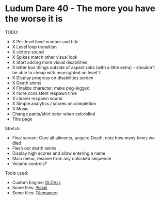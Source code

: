 Ludum Dare 40 - The more you have the worse it is
=================================================

TODO:
* X Per-level level number and title
* X Level loop transition
* X victory sound
* X Spikes match other visual look
* X Start adding more visual disabilities
* X letter box things outside of aspect ratio (with a little extra) - shouldn't be able to cheap with nearsighted on level 2
* X Display progress on disabilities screen
* X Death anims
* X Finalize character, make peg-legged
* X more consistent respawn time
* X clearer respawn sound
* X Simple analytics / scores on completion
* X Music
* Change pants/shirt color when colorblind
* Title page

Stretch:
* Final screen: Cure all ailments, acquire Death, note how many times we died
* Flesh out death anims
* Display high scores and allow entering a name
* Main menu, resume from any unlocked sequence
* Volume controls?

Tools used:
* Custom Engine: [GLOV.js](https://github.com/Jimbly/turbulenz-playground)
* Some tiles: [Piskel](https://www.piskelapp.com/)
* Some tiles: [Tilemancer](https://led.itch.io/tilemancer)